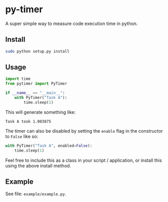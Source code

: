 # py-timer

A super simple way to measure code execution time in python.

## Install

```sh
sudo python setup.py install
```

## Usage

```python
import time
from pytimer import PyTimer

if __name__ == "__main__":
    with PyTimer("Task A"):
        time.sleep(1)
```

This will generate something like:
```
Task A took 1.003875
```

The timer can also be disabled by setting the `enable` flag in the constructor to `False` like so:

```python
with PyTimer("Task A", enabled=False):
    time.sleep(1)
```

Feel free to include this as a class in your script / application, or install this using the above install method.

## Example

See file: `example/example.py`.
